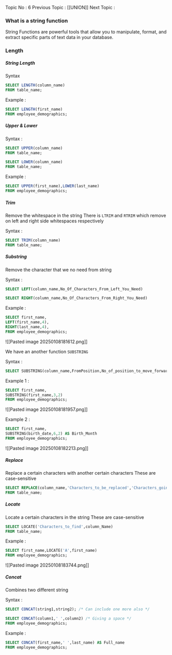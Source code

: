 Topic No : 6
Previous Topic : [[UNION]]
Next Topic :

### What is a string function
String Functions are powerful tools that allow you to manipulate, format, and extract specific parts of text data in your database.

### Length
##### String Length
Syntax
```SQL
SELECT LENGTH(column_name)
FROM table_name;
```
Example :
```SQL
SELECT LENGTH(first_name)
FROM employee_demographics;
```
##### Upper & Lower
Syntax : 
```SQL
SELECT UPPER(column_name)
FROM table_name;
```
```SQL
SELECT LOWER(column_name)
FROM table_name;
```

Example :
```SQL
SELECT UPPER(first_name),LOWER(last_name)
FROM employee_demographics;
```
##### Trim
Remove the whitespace in the string
There is `LTRIM` and `RTRIM` which remove on left and right side whitespaces respectively

Syntax :
```SQL
SELECT TRIM(column_name)
FROM table_name;
```
##### Substring 
Remove the character that we no need from string

Syntax : 
```SQL
SELECT LEFT(column_name,No_Of_Characters_From_Left_You_Need)
```
```SQL
SELECT RIGHT(column_name,No_Of_Characters_From_Right_You_Need)
```

Example :
```SQL
SELECT first_name,
LEFT(first_name,4),
RIGHT(last_name,4),
FROM employee_demographics;
```
![[Pasted image 20250108181612.png]]

We have an another function `SUBSTRING`

Syntax : 
```SQL
SELECT SUBSTRING(column_name,FromPosition,No_of_position_to_move_forward)
```

Example 1 : 
```SQL
SELECT first_name,
SUBSTRING(first_name,3,2)
FROM employee_demographics;
```
![[Pasted image 20250108181957.png]]

Example 2 : 
```SQL
SELECT first_name,
SUBSTRING(birth_date,6,2) AS Birth_Month
FROM employee_demographics;
```
![[Pasted image 20250108182213.png]]

##### Replace 
Replace a certain characters with another certain characters
These are case-sensitive

```SQL
SELECT REPLACE(column_name,'Characters_to_be_replaced','Characters_going_to_replace');
FROM table_name;
```

##### Locate 

Locate a certain characters in the string
These are case-sensitive

```SQL
SELECT LOCATE('Characters_to_find',column_Name)
FROM table_name;
```
Example :
```SQL
SELECT first_name,LOCATE('A',first_name)
FROM employee_demographics;
```

![[Pasted image 20250108183744.png]]

##### Concat

Combines two different string

Syntax :
```SQL
SELECT CONCAT(string1,string2); /* Can include one more also */
```
```SQL
SELECT CONCAT(column1,' ',column2) /* Giving a space */ 
FROM employee_demographics;
```

Example :
```SQL
SELECT CONCAT(first_name,' ',last_name) AS Full_name
FROM employee_demographics;
```

